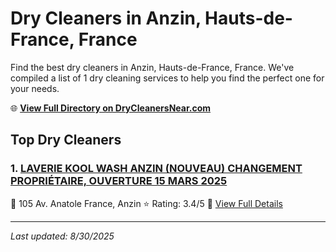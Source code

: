 # Dry Cleaners in Anzin, Hauts-de-France, France

Find the best dry cleaners in Anzin, Hauts-de-France, France. We've compiled a list of 1 dry cleaning services to help you find the perfect one for your needs.

🌐 **[View Full Directory on DryCleanersNear.com](https://drycleanersnear.com/city/France/Hauts-de-France/Anzin)**

## Top Dry Cleaners

### 1. [LAVERIE KOOL WASH ANZIN (NOUVEAU) CHANGEMENT PROPRIÉTAIRE, OUVERTURE 15 MARS 2025](https://drycleanersnear.com/dryCleaner/68ae67dec95ff2c6096b19f7/laverie-kool-wash-anzin-nouveau-changement-propri-taire-ouverture-15-mars-2025)
📍 105 Av. Anatole France, Anzin
⭐ Rating: 3.4/5
🔗 [View Full Details](https://drycleanersnear.com/dryCleaner/68ae67dec95ff2c6096b19f7/laverie-kool-wash-anzin-nouveau-changement-propri-taire-ouverture-15-mars-2025)


---

*Last updated: 8/30/2025*

